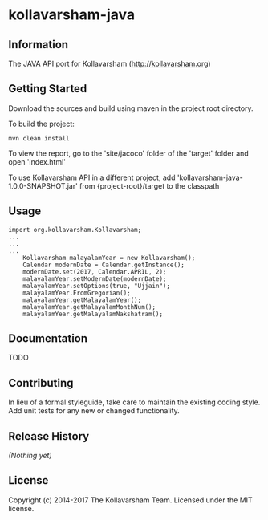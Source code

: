 kollavarsham-java
=================

## Information
The JAVA API port for Kollavarsham (http://kollavarsham.org)

## Getting Started
Download the sources and build using maven in the project root directory.

To build the project:
```
mvn clean install
```
To view the report, go to the 'site/jacoco' folder of the 'target' folder and open 'index.html'

To use Kollavarsham API in a different project, add 'kollavarsham-java-1.0.0-SNAPSHOT.jar' from {project-root}/target to the classpath

## Usage

```
import org.kollavarsham.Kollavarsham;
...
...
...
	Kollavarsham malayalamYear = new Kollavarsham();
	Calendar modernDate = Calendar.getInstance();
	modernDate.set(2017, Calendar.APRIL, 2);
	malayalamYear.setModernDate(modernDate);
	malayalamYear.setOptions(true, "Ujjain");
	malayalamYear.FromGregorian();
	malayalamYear.getMalayalamYear();
	malayalamYear.getMalayalamMonthNum();
	malayalamYear.getMalayalamNakshatram();
```

## Documentation
TODO

## Contributing
In lieu of a formal styleguide, take care to maintain the existing coding style. Add unit tests for any new or changed functionality.

## Release History
_(Nothing yet)_

## License
Copyright (c) 2014-2017 The Kollavarsham Team. Licensed under the MIT license.
